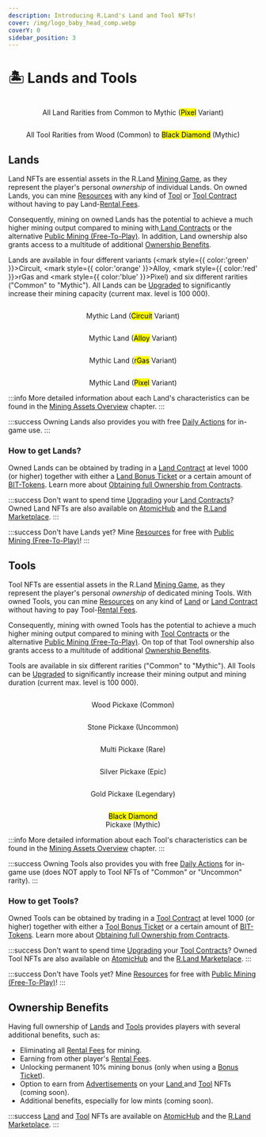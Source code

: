 ```yaml
---
description: Introducing R.Land's Land and Tool NFTs!
cover: /img/logo_baby_head_comp.webp
coverY: 0
sidebar_position: 3
---
```


# 🏝 Lands and Tools

<center><img src="/img/All_Lands_Pixel Kopie.jpg" alt="" /><figcaption><p>All Land Rarities from Common to Mythic (<mark style={{ color:'blue' }}>Pixel</mark> Variant)</p></figcaption></center>

<center><img src="/img/All_Tools Kopie.jpg" alt="" /><figcaption><p>All Tool Rarities from Wood (Common) to <mark style={{ color:'purple' }}>Black Diamond</mark> (Mythic)</p></figcaption></center>

## Lands

Land NFTs are essential assets in the R.Land [Mining Game](/gaming/r.land-mining-game/), as they represent the player's personal _ownership_ of individual Lands. On owned Lands, you can mine [Resources](/tokenomics/in-game-tokens/resources-alloy-circuit-pixel-rgas) with any kind of [Tool](lands-and-tools.md#tools) or [Tool Contract](land-and-tool-contracts.md) without having to pay Land-[Rental Fees](land-and-tool-contracts.md#rental-fees).

Consequently, mining on owned Lands has the potential to achieve a much higher mining output compared to mining with[ Land Contracts](land-and-tool-contracts.md) or the alternative [Public Mining (Free-To-Play)](/gaming/r.land-mining-game/public-mining-free-to-play). In addition, Land ownership also grants access to a multitude of additional [Ownership Benefits](lands-and-tools.md#ownership-benefits).

Lands are available in four different variants (<mark style={{ color:'green' }}>Circuit</mark>, <mark style={{ color:'orange' }}>Alloy</mark>, <mark style={{ color:'red' }}>rGas</mark> and <mark style={{ color:'blue' }}>Pixel</mark>) and six different rarities ("Common" to "Mythic"). All Lands can be [Upgraded](/gaming/r.land-mining-game/upgrading) to significantly increase their mining capacity (current max. level is 100 000).

<div>

<center><img src="/img/circuit_mythic-3c87765d_comp.webp" alt="" /><figcaption><p>Mythic Land (<mark style={{ color:'green' }}>Circuit</mark> Variant)</p></figcaption></center>

 

<center><img src="/img/alloy_mythic-225c5ec9_comp.webp" alt="" /><figcaption><p>Mythic Land (<mark style={{ color:'orange' }}>Alloy</mark> Variant)</p></figcaption></center>

 

<center><img src="/img/rgas_mythic-50e2bc72_comp.webp" alt="" /><figcaption><p>Mythic Land (<mark style={{ color:'red' }}>rGas</mark> Variant)</p></figcaption></center>

 

<center><img src="/img/pixel_mythic-fac2bd23_comp.webp" alt="" /><figcaption><p>Mythic Land (<mark style={{ color:'blue' }}>Pixel</mark> Variant)</p></figcaption></center>

</div>

:::info
More detailed information about each Land's characteristics can be found in the [Mining Assets Overview](/gaming/r.land-mining-game/mining-assets-overview) chapter.
:::

:::success
Owning Lands also provides you with free [Daily Actions](/tokenomics/in-game-tokens/actions-sa-da) for in-game use.
:::

### How to get Lands?

Owned Lands can be obtained by trading in a [Land Contract](land-and-tool-contracts.md) at level 1000 (or higher) together with either a [Land Bonus Ticket](tickets.md#land-bonus-tickets) or a certain amount of [BIT-Tokens](/tokenomics/bit-token). Learn more about [Obtaining full Ownership from Contracts](land-and-tool-contracts.md#obtaining-full-ownership-from-contracts).

:::success
Don't want to spend time [Upgrading](/gaming/r.land-mining-game/upgrading) your [Land Contracts](land-and-tool-contracts.md)? Owned Land NFTs are also available on [AtomicHub](https://wax.atomichub.io/market?collection\_name=rland\&order=desc\&schema\_name=lands\&sort=created\&symbol=WAX) and the [R.Land Marketplace](https://market.r.land).
:::

:::success
Don't have Lands yet? Mine [Resources](/tokenomics/in-game-tokens/resources-alloy-circuit-pixel-rgas) for free with [Public Mining (Free-To-Play)](/gaming/r.land-mining-game/public-mining-free-to-play)!
:::

## Tools

Tool NFTs are essential assets in the R.Land [Mining Game](/gaming/r.land-mining-game/), as they represent the player's personal _ownership_ of dedicated mining Tools. With owned Tools, you can mine [Resources](/tokenomics/in-game-tokens/resources-alloy-circuit-pixel-rgas) on any kind of [Land](lands-and-tools.md#lands) or [Land Contract](land-and-tool-contracts.md#what-are-land-and-tool-contracts) without having to pay Tool-[Rental Fees](land-and-tool-contracts.md#rental-fees).&#x20;

Consequently, mining with owned Tools has the potential to achieve a much higher mining output compared to mining with [Tool Contracts](land-and-tool-contracts.md) or the alternative [Public Mining (Free-To-Play)](/gaming/r.land-mining-game/public-mining-free-to-play). On top of that Tool ownership also grants access to a multitude of additional [Ownership Benefits](lands-and-tools.md#ownership-benefits).

Tools are available in six different rarities ("Common" to "Mythic"). All Tools can be [Upgraded](/gaming/r.land-mining-game/upgrading) to significantly increase their mining output and mining duration (current max. level is 100 000).

<div>

<center><img src="/img/axe_common-80d9438b_comp.webp" alt="" /><figcaption><p>Wood Pickaxe (Common)</p></figcaption></center>

 

<center><img src="/img/axe_uncommon-91c23570_comp.webp" alt="" /><figcaption><p>Stone Pickaxe (Uncommon)</p></figcaption></center>

 

<center><img src="/img/axe_rare-40eab4d1_comp.webp" alt="" /><figcaption><p>Multi Pickaxe (Rare)</p></figcaption></center>

</div>

<div>

<center><img src="/img/axe_epic-91725737_comp.webp" alt="" /><figcaption><p>Silver Pickaxe (Epic)</p></figcaption></center>

 

<center><img src="/img/axe_legendary-195b8b46_comp.webp" alt="" /><figcaption><p>Gold Pickaxe (Legendary)</p></figcaption></center>

 

<center><img src="/img/axe_mythic-bcd869e5_comp.webp" alt="" /><figcaption><p><mark style={{ color:'purple' }}>Black Diamond</mark> <br/>Pickaxe (Mythic)</p></figcaption></center>

</div>

:::info
More detailed information about each Tool's characteristics can be found in the [Mining Assets Overview](/gaming/r.land-mining-game/mining-assets-overview) chapter.
:::

:::success
Owning Tools also provides you with free [Daily Actions](/tokenomics/in-game-tokens/actions-sa-da) for in-game use (does NOT apply to Tool NFTs of "Common" or "Uncommon" rarity).
:::

### How to get Tools?&#x20;

Owned Tools can be obtained by trading in a [Tool Contract](land-and-tool-contracts.md) at level 1000 (or higher) together with either a [Tool Bonus Ticket](tickets.md#tool-bonus-tickets) or a certain amount of [BIT-Tokens](/tokenomics/bit-token). Learn more about [Obtaining full Ownership from Contracts](land-and-tool-contracts.md#obtaining-full-ownership-from-contracts).

:::success
Don't want to spend time [Upgrading](/gaming/r.land-mining-game/upgrading) your [Tool Contracts](land-and-tool-contracts.md)? Owned Tool NFTs are also available on [AtomicHub](https://wax.atomichub.io/market?collection\_name=rland\&order=desc\&schema\_name=tools\&sort=created\&symbol=WAX) and the [R.Land Marketplace](https://market.r.land).
:::

:::success
Don't have Tools yet? Mine [Resources](/tokenomics/in-game-tokens/resources-alloy-circuit-pixel-rgas) for free with [Public Mining (Free-To-Play)](/gaming/r.land-mining-game/public-mining-free-to-play)!
:::

## Ownership Benefits

Having full ownership of [Lands](lands-and-tools.md#lands) and [Tools](lands-and-tools.md#tools) provides players with several additional benefits, such as:

* Eliminating all [Rental Fees](land-and-tool-contracts.md#rental-fees) for mining.
* Earning from other player's [Rental Fees](land-and-tool-contracts.md#rental-fees).
* Unlocking permanent 10% mining bonus (only when using a [Bonus Ticket](tickets.md#land-and-tool-bonus-tickets)).
* Option to earn from [Advertisements](/upcoming-features/nft-skins-and-advertisments) on your [Land ](lands-and-tools.md#lands)and [Tool](lands-and-tools.md#tools) NFTs (coming soon).
* Additional benefits, especially for low mints (coming soon).

:::success
[Land](lands-and-tools.md#lands) and [Tool](lands-and-tools.md#tools) NFTs are available on [AtomicHub](https://wax.atomichub.io/market?collection\_name=rland\&order=desc\&sort=created\&symbol=WAX) and the [R.Land Marketplace](https://market.r.land).
:::
